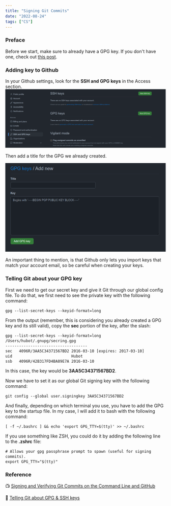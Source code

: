 ```yaml
---
title: "Signing Git Commits"
date: "2022-08-24"
tags: ["CS"]
---
```


### Preface
Before we start, make sure to already have a GPG key. If you don't have one, check out [this post](gpgkeypair).

### Adding key to Github
In your Github settings, look for the __SSH and GPG keys__ in the Access section.
![SSH and GPG keys](./Screenshot_1.png)

Then add a title for the GPG we already created.

![Add new GPG key](./Screenshot_2.png)

An important thing to mention, is that Github only lets you import keys that match your account email, so be careful when creating your keys.

### Telling Git about your GPG key
First we need to get our secret key and give it Git through our global config file. To do that, we first need to see the private key with the following command:
```console
gpg --list-secret-keys --keyid-format=long
```
From the output (remember, this is considering you already created a GPG key and its still valid), copy the __sec__ portion of the key, after the slash:
```output
gpg --list-secret-keys --keyid-format=long
/Users/hubot/.gnupg/secring.gpg
------------------------------------
sec   4096R/3AA5C34371567BD2 2016-03-10 [expires: 2017-03-10]
uid                          Hubot 
ssb   4096R/42B317FD4BA89E7A 2016-03-10
```
In this case, the key would be __3AA5C34371567BD2__.

Now we have to set it as our global Git signing key with the following command:
```console
git config --global user.signingkey 3AA5C34371567BD2
```
And finally, depending on which terminal you use, you have to add the GPG key to the startup file. In my case, I will add it to bash with the following command:
```console
[ -f ~/.bashrc ] && echo 'export GPG_TTY=$(tty)' >> ~/.bashrc
```
If you use something like ZSH, you could do it by adding the following line to the __.zshrc__ file:
```output
# Allows your gpg passphrase prompt to spawn (useful for signing commits).
export GPG_TTY="$(tty)"
```

### Reference
📺 [Signing and Verifying Git Commits on the Command Line and GitHub](https://youtu.be/4166ExAnxmo)

📰 [Telling Git about GPG & SSH keys](https://docs.github.com/en/authentication/managing-commit-signature-verification/telling-git-about-your-signing-key)
